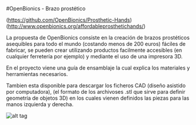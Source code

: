 #OpenBionics - Brazo prostético

(https://github.com/OpenBionics/Prosthetic-Hands)
(http://www.openbionics.org/affordableprosthetichands/)

La propuesta de OpenBionics consiste en la creación de brazos prostéticos asequibles
para todo el mundo (costando menos de 200 euros) fáciles de fabricar, se pueden crear
utilizando productos facilmente accesibles (en cualquier ferretería por ejemplo) y 
mediante el uso de una impresora 3D.

En el proyecto viene una guía de ensamblaje la cual explica los materiales 
y herramientas necesarios.


Tambien esta disponible para descargar los ficheros CAD (diseño asistido por computadora),
(el formato de los archivoses .stl que sirve para definir geometría de objetos 3D)
 en los cuales vienen definidos las piezas para las manos izquierda y derecha. 

![alt tag](https://github.com/OpenBionics/Prosthetic-Hands/blob/master/Pics/hand3DPrinted.jpg)
